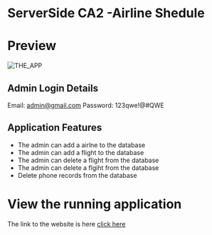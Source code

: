# ServerSide CA2 -Airline Shedule 

# Preview

![THE_APP]([images/prev1.png](https://github.com/v-philip/Server-Side-project/blob/master/Screenshot%202023-03-22%20044818.png))


## Admin Login Details
Email: admin@gmail.com
Password: 123qwe!@#QWE



## Application Features
- The admin can add a airlne to the database
- The admin can add a flight to the database
- The admin can delete a flight from the database
- The admin can delete a flgiht from the database
- Delete phone records from the database

# View the running application


The link to the website is here
 [click here](https://mysql07.comp.dkit.ie/D00243412/AIRLINE/starter-template/page-1.php)
 